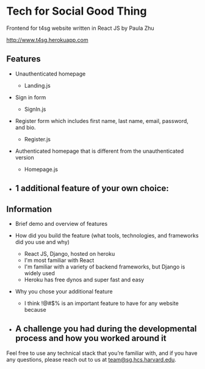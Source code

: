 # Tech for Social Good Thing

Frontend for t4sg website written in React JS by Paula Zhu

http://www.t4sg.herokuapp.com


## Features

- Unauthenticated homepage
  - Landing.js

- Sign in form
  - SignIn.js

- Register form which includes first name, last name, email, password, and bio.
  - Register.js

- Authenticated homepage that is different from the unauthenticated version
  - Homepage.js

- 1 additional feature of your own choice:
  - 


## Information

- Brief demo and overview of features

- How did you build the feature (what tools, technologies, and frameworks did you use and why)
  - React JS, Django, hosted on heroku
  - I'm most familiar with React
  - I'm familiar with a variety of backend frameworks, but Django is widely used
  - Heroku has free dynos and super fast and easy

- Why you chose your additional feature
  - I think !@#$% is an important feature to have for any website because

- A challenge you had during the developmental process and how you worked around it
  - 


Feel free to use any technical stack that you’re familiar with, and if you have any questions, please reach out to us at team@sg.hcs.harvard.edu.
